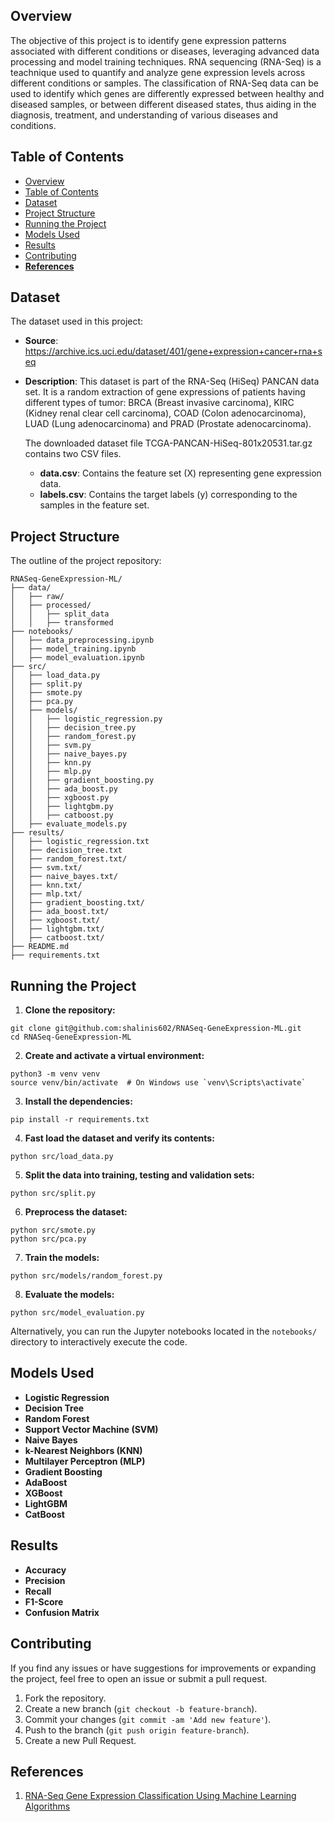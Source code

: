 ## Overview

The objective of this project is to identify gene expression patterns associated with different conditions or diseases, leveraging advanced data processing and model training techniques. RNA sequencing (RNA-Seq) is a teachnique used to quantify and analyze gene expression levels across different conditions or samples. The classification of RNA-Seq data can be used to identify which genes are differently expressed between healthy and diseased samples, or between different diseased states, thus aiding in the diagnosis, treatment, and understanding of various diseases and conditions.

## Table of Contents

- [Overview](#overview)
- [Table of Contents](#table-of-contents)
- [Dataset](#dataset)
- [Project Structure](#project-structure)
- [Running the Project](#running-the-project)
- [Models Used](#models-used)
- [Results](#results)
- [Contributing](#contributing)
- [**References**](#references)

## Dataset

The dataset used in this project:

- **Source**: https://archive.ics.uci.edu/dataset/401/gene+expression+cancer+rna+seq

- **Description**: This dataset is part of the RNA-Seq (HiSeq) PANCAN data set. It is a random extraction of gene expressions of patients having different types of tumor: BRCA (Breast invasive carcinoma), KIRC (Kidney renal clear cell carcinoma), COAD (Colon adenocarcinoma), LUAD (Lung adenocarcinoma) and PRAD (Prostate adenocarcinoma). 

  The downloaded dataset file TCGA-PANCAN-HiSeq-801x20531.tar.gz contains two CSV files. 

  - **data.csv**: Contains the feature set (X) representing gene expression data. 
  - **labels.csv**: Contains the target labels (y) corresponding to the samples in the feature set.

## Project Structure

The outline of the project repository:

```
RNASeq-GeneExpression-ML/
├── data/
│   ├── raw/
│   ├── processed/
│   │   ├── split_data
│   │   ├── transformed
├── notebooks/
│   ├── data_preprocessing.ipynb
│   ├── model_training.ipynb
│   ├── model_evaluation.ipynb
├── src/
│   ├── load_data.py
│   ├── split.py
│   ├── smote.py
│   ├── pca.py
│   ├── models/
│   │   ├── logistic_regression.py
│   │   ├── decision_tree.py
│   │   ├── random_forest.py
│   │   ├── svm.py
│   │   ├── naive_bayes.py
│   │   ├── knn.py
│   │   ├── mlp.py
│   │   ├── gradient_boosting.py
│   │   ├── ada_boost.py
│   │   ├── xgboost.py
│   │   ├── lightgbm.py
│   │   ├── catboost.py
│   ├── evaluate_models.py
├── results/
│   ├── logistic_regression.txt
│   ├── decision_tree.txt
│   ├── random_forest.txt/
│   ├── svm.txt/
│   ├── naive_bayes.txt/
│   ├── knn.txt/
│   ├── mlp.txt/
│   ├── gradient_boosting.txt/
│   ├── ada_boost.txt/
│   ├── xgboost.txt/
│   ├── lightgbm.txt/
│   ├── catboost.txt/
├── README.md
├── requirements.txt
```

## Running the Project

1. **Clone the repository:**

```
git clone git@github.com:shalinis602/RNASeq-GeneExpression-ML.git
cd RNASeq-GeneExpression-ML
```

2. **Create and activate a virtual environment:**
```
python3 -m venv venv
source venv/bin/activate  # On Windows use `venv\Scripts\activate`
```

3. **Install the dependencies:** 
```
pip install -r requirements.txt
```

4. **Fast load the dataset and verify its contents:**

```
python src/load_data.py
```

5. **Split the data into training, testing and validation sets:**

```
python src/split.py
```

6. **Preprocess the dataset:**

```
python src/smote.py
python src/pca.py
```

7. **Train the models:**

```
python src/models/random_forest.py
```

8. **Evaluate the models:**

```
python src/model_evaluation.py
```

Alternatively, you can run the Jupyter notebooks located in the `notebooks/` directory to interactively execute the code.

## Models Used

- **Logistic Regression**
- **Decision Tree**
- **Random Forest**
- **Support Vector Machine (SVM)**
- **Naive Bayes**
- **k-Nearest Neighbors (KNN)**
- **Multilayer Perceptron (MLP)**
- **Gradient Boosting**
- **AdaBoost**
- **XGBoost**
- **LightGBM**
- **CatBoost**

## Results

- **Accuracy**
- **Precision**
- **Recall**
- **F1-Score**
- **Confusion Matrix**

## Contributing

If you find any issues or have suggestions for improvements or expanding the project, feel free to open an issue or submit a pull request.

1. Fork the repository.
2. Create a new branch (`git checkout -b feature-branch`).
3. Commit your changes (`git commit -am 'Add new feature'`).
4. Push to the branch (`git push origin feature-branch`).
5. Create a new Pull Request.

## **References**
1. [RNA-Seq Gene Expression Classification Using Machine Learning Algorithms](https://ernest-bonat.medium.com/rna-seq-gene-expression-classification-using-machine-learning-algorithms-de862e60bfd0) 
